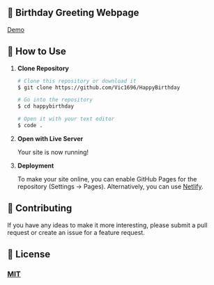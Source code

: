 ## 🎉 Birthday Greeting Webpage 

[Demo](https:///)

## 🚀 How to Use

1.  **Clone Repository**

    ```bash
    # Clone this repository or download it
    $ git clone https://github.com/Vic1696/HappyBirthday

    # Go into the repository
    $ cd happybirthday

    # Open it with your text editor
    $ code .
    ```

2. **Open with Live Server**

    Your site is now running!

3. **Deployment**

    To make your site online, you can enable GitHub Pages for the repository (Settings -> Pages). Alternatively, you can use [Netlify](https://www.netlify.com/).

## 📝 Contributing

If you have any ideas to make it more interesting, please submit a pull request or create an issue for a feature request.

## 🤝 License

### [MIT](LICENSE)
